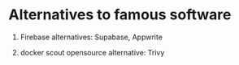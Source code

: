 # Alternatives to famous software

1. Firebase alternatives: Supabase, Appwrite

1. docker scout opensource alternative: Trivy
